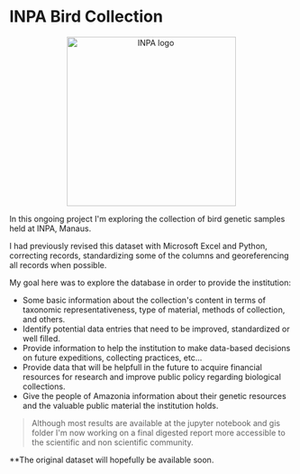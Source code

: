 # INPA Bird Collection
<p align="center"> <img src=https://acta.inpa.gov.br/logo_inpa/COLECOES/PNG/colecoes-recursosgeneticos.png width="300" alt="INPA logo" class="center"></p>

In this ongoing project I'm exploring the collection of bird genetic samples held at INPA, Manaus. 

I had previously revised this dataset with Microsoft Excel and Python, correcting records, standardizing some of the columns and georeferencing all records when possible.

My goal here was to explore the database in order to provide the institution:

* Some basic information about the collection's content in terms of taxonomic representativeness, type of material, methods of collection, and others.
* Identify potential data entries that need to be improved, standardized or well filled.
* Provide information to help the institution to make data-based decisions on future expeditions, collecting practices, etc...
* Provide data that will be helpfull in the future to acquire financial resources for research and improve public policy regarding biological collections.
* Give the people of Amazonia information about their genetic resources and the valuable public material the institution holds.

> Although most results are available at the jupyter notebook and gis folder I'm now working on a final digested report more accessible to the scientific and non scientific community.

**The original dataset will hopefully be available soon.
